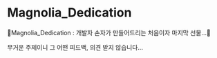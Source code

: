 # Magnolia_Dedication
👵Magnolia_Dedication : 개발자 손자가 만들어드리는 처음이자 마지막 선물...👵

무거운 주제이니 그 어떤 피드백, 의견 받지 않습니다...
